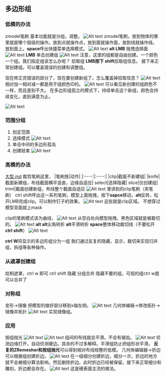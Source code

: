 ## 多边形组
### 低模的办法
zmodel笔刷
基本功能就是分组，调整。
![Alt text](./res/Snipaste_2023-08-10_10-59-00.png)
zmodel笔刷，放到物体的哪里就是哪个层级的操作。放到点就操作点，放到面就操作面，放到线就操作线。
放到面上。**space**呼出快捷菜单选择模式。
![Alt text](./res/Snipaste_2023-08-10_11-04-34.png)
**alt LMB** 拖拽选择面
![Alt text](./res/Snipaste_2023-08-10_11-00-58.png)
**LMB** 单击创建组
![Alt text](./res/Snipaste_2023-08-10_11-01-03.png)
注意，这里的组都是自由创建。一个颜色一个组。我们指定组该怎么办呢？
拾取组
**LMB按下 shift**拾取组信息。
接下来正常创建组。可以覆盖错误的创建和调整组。

现在修正完错误的部分了，现在要创建新组了。怎么覆盖掉拾取信息？
![Alt text](./res/Snipaste_2023-08-10_11-16-52.png)
相对加一相对减一都是用于组颜色ID的。
![Alt text](./res/Snipaste_2023-08-10_11-17-08.png)
可以看见新创建的组颜色不一样，而且差别不大。
在多边形组孤立的模式下，持续单击这个新组，颜色会持续变化，直到满意为止。

![Alt text](./res/Snipaste_2023-08-10_11-19-19.png)

### 范围分组
1. 划定范围
2. 选择模式
   ![Alt text](./res/Snipaste_2023-08-10_11-12-22.png)
3. 单击中间的多边形孤岛
4. 创建结束
![Alt text](./res/Snipaste_2023-08-10_11-12-31.png)
### 高模的办法
[大型.md](./大型.md)
裁剪笔刷这里，
|笔刷族|动作|
|:----:|:----:|
|clip|截面不新建组|
|knife|截面新建组，布线截面横平竖直，边缘自适应|
select|选择隐藏|
slice|仅创建组|
triml|截面创建新组，布线整个截面自适应
![Alt text](./res/Snipaste_2023-08-09_19-37-45.png)
里讲到的clip笔刷（夹笔刷）
ctrl shift呼出这一系列笔刷，模型上面拖拽，按下**sapce**移动，**alt**反转，松开LMB完成clip。可以制作钉子的效果。
![Alt text](./res/Snipaste_2023-08-10_11-35-51.png)
这些就是clip区域。
不想穿过模型背面就上mask

clip的笔刷模式该为曲线，
![Alt text](./res/Snipaste_2023-08-10_11-42-56.png)
从空白处向模型拖拽，黑色区域就是被裁切的。
![Alt text](./res/Snipaste_2023-08-10_11-42-29.png)
**alt alt**尖角转折 **alt**平滑转折
**space**整体移动裁切线（不要松开**ctrl shift**）
![Alt text](./res/Snipaste_2023-08-10_11-43-23.png)

**ctrl W**将显示的多边形组分为一组
我们通过反复的隐藏，显示，裁切来实现归并组，拆组等各种操作。
### 从遮罩创建组
绘制遮罩，ctrl w 即可
ctrl shift 隐藏
分组合并 隐藏不要的组，可视的组ctrl w就可以合并了
### 对称组
变形->镜像 
把模型的做好部分移到x轴左侧。
![Alt text](./res/Snipaste_2023-08-10_13-21-38.png)
几何体编辑->修改拓扑->镜像并拓扑
![Alt text](./res/Snipaste_2023-08-10_13-21-55.png)
实现镜像组。

### 应用
按组抛光
![Alt text](./res/Snipaste_2023-08-10_14-27-30.png)
![Alt text](./res/Snipaste_2023-08-10_14-27-56.png)
组间的布线就会平滑。不会有锯齿。
![Alt text](./res/Snipaste_2023-08-10_14-30-57.png)
侦测边缘打开，自动侦测硬边。其余的不过多解释。平滑组防止把组形状平滑。
**反复的ZRemesher和按组抛光**可以得到相对布线规整的低模。
几何体编辑器->折边可以根据组创建折边。
![Alt text](./res/Snipaste_2023-08-10_14-40-08.png)
在一级细分创建折边，细分一次，折边的地方就不会被细分算法影响。然后删除折边。此时折边已经被保留。接下来正常细分和雕刻，折边都会存在。
![Alt text](./res/Snipaste_2023-08-10_14-40-54.png)
这是硬表面主流的做法。